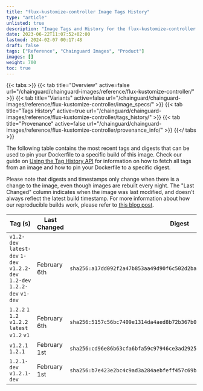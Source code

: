 ```yaml
---
title: "flux-kustomize-controller Image Tags History"
type: "article"
unlisted: true
description: "Image Tags and History for the flux-kustomize-controller Chainguard Image"
date: 2023-06-22T11:07:52+02:00
lastmod: 2024-02-07 00:17:48
draft: false
tags: ["Reference", "Chainguard Images", "Product"]
images: []
weight: 700
toc: true
---
```


{{< tabs >}}
{{< tab title="Overview" active=false url="/chainguard/chainguard-images/reference/flux-kustomize-controller/" >}}
{{< tab title="Variants" active=false url="/chainguard/chainguard-images/reference/flux-kustomize-controller/image_specs/" >}}
{{< tab title="Tags History" active=true url="/chainguard/chainguard-images/reference/flux-kustomize-controller/tags_history/" >}}
{{< tab title="Provenance" active=false url="/chainguard/chainguard-images/reference/flux-kustomize-controller/provenance_info/" >}}
{{</ tabs >}}

The following table contains the most recent tags and digests that can be used to pin your Dockerfile to a specific build of this image. Check our guide on [Using the Tag History API](/chainguard/chainguard-images/using-the-tag-history-api/) for information on how to fetch all tags from an image and how to pin your Dockerfile to a specific digest.

Please note that digests and timestamps only change when there is a change to the image, even though images are rebuilt every night. The "Last Changed" column indicates when the image was last modified, and doesn't always reflect the latest build timestamp. For more information about how our reproducible builds work, please refer to [this blog post](https://www.chainguard.dev/unchained/reproducing-chainguards-reproducible-image-builds).

| Tag (s)                                                                      | Last Changed | Digest                                                                    |
|------------------------------------------------------------------------------|--------------|---------------------------------------------------------------------------|
|  `v1.2-dev` `latest-dev` `1-dev` `v1.2.2-dev` `1.2-dev` `1.2.2-dev` `v1-dev` | February 6th | `sha256:a17dd092f2a47b853aa49d90f6c502d2baff7c1fab0c48ba047277373a2ada5f` |
|  `1.2.2` `1` `1.2` `v1.2.2` `latest` `v1.2` `v1`                             | February 6th | `sha256:5157c56bc7409e1314da4aed8b72b367b05cb0dc7eed483a126521ddea60d123` |
|  `v1.2.1` `1.2.1`                                                            | February 1st | `sha256:cd96e86b63cfa6bfa59c97946ce3ad2925ba2d737345da465854e00e7ef219e1` |
|  `1.2.1-dev` `v1.2.1-dev`                                                    | February 1st | `sha256:b7e423e2bc4c9ad3a284aebfeff457c69b5a5dae22ca34837ef16e13809edc05` |

